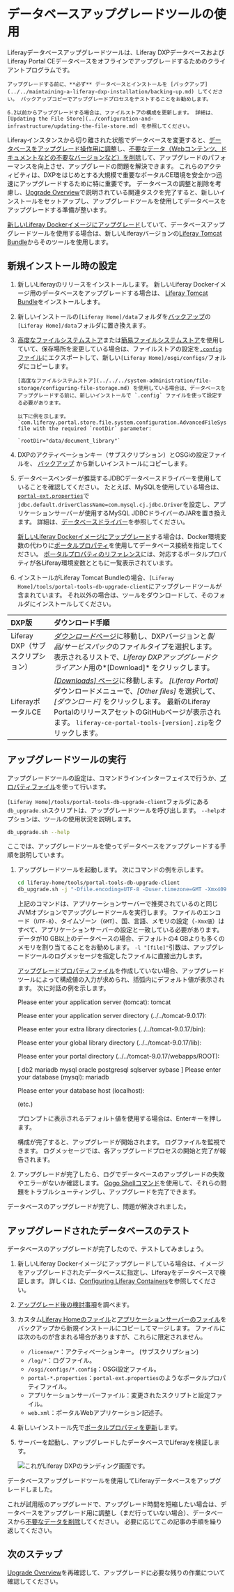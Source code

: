 # データベースアップグレードツールの使用

Liferayデータベースアップグレードツールは、Liferay DXPデータベースおよびLiferay Portal CEデータベースをオフラインでアップグレードするためのクライアントプログラムです。

```{important}
アップグレードする前に、**必ず** データベースとインストールを [バックアップ](../../maintaining-a-liferay-dxp-installation/backing-up.md) してください。 バックアップコピーでアップグレードプロセスをテストすることをお勧めします。
```

```{important}
6.2以前からアップグレードする場合は、ファイルストアの構成を更新します。 詳細は、 [Updating the File Store](../configuration-and-infrastructure/updating-the-file-store.md) を参照してください。
```

Liferayインスタンスから切り離された状態でデータベースを変更すると、[データベースをアップグレード操作用に調整](../upgrade-stability-and-performance/database-tuning-for-upgrades.md)し、[不要なデータ（Webコンテンツ、ドキュメントなどの不要なバージョンなど）を削除](../upgrade-stability-and-performance/database-tuning-for-upgrades.md)して、アップグレードのパフォーマンスを向上させ、アップグレードの問題を解決できます。  これらのアクティビティは、DXPをはじめとする大規模で重要なポータルCE環境を安全かつ迅速にアップグレードするために特に重要です。 データベースの調整と削除を考慮し、[Upgrade Overview](./upgrade-overview.md)で説明されている関連タスクを完了すると、新しいインストールをセットアップし、アップグレードツールを使用してデータベースをアップグレードする準備が整います。

[新しいLiferay Dockerイメージにアップグレード](../../installing-liferay/using-liferay-docker-images/upgrading-to-a-new-docker-image.md)していて、データベースアップグレードツールを使用する場合は、新しいLiferayバージョンの[Liferay Tomcat Bundle](../../installing-liferay/installing-a-liferay-tomcat-bundle.md)からそのツールを使用します。

## 新規インストール時の設定

1.  新しいLiferayのリリースをインストールします。 新しいLiferay Dockerイメージ用のデータベースをアップグレードする場合は、 [Liferay Tomcat Bundle](../../installing-liferay/installing-a-liferay-tomcat-bundle.md)をインストールします。

2.  新しいインストールの`[Liferay Home]/data`フォルダを[バックアップ](../../maintaining-a-liferay-dxp-installation/backing-up.md)の`[Liferay Home]/data`フォルダに置き換えます。

3.  [高度なファイルシステムストア](../../../system-administration/file-storage/configuring-file-storage.md)または[簡易ファイルシステムストア](../../../system-administration/file-storage/other-file-store-types/simple-file-system-store.md)を使用していて、保存場所を変更している場合は、ファイルストアの設定を[`.config`ファイル](../../../system-administration/configuring-liferay/configuration-files-and-factories/using-configuration-files.md#creating-configuration-files)にエクスポートして、新しい`[Liferay Home]/osgi/configs/`フォルダにコピーします。

    ```{important}
    [高度なファイルシステムストア](../../../system-administration/file-storage/configuring-file-storage.md) を使用している場合は、データベースをアップグレードする前に、新しいインストールで `.config` ファイルを使って設定する必要があります。

    以下に例を示します。`com.liferay.portal.store.file.system.configuration.AdvancedFileSystemStoreConfiguration.config` file with the required `rootDir` parameter:

    `rootDir="data/document_library"`
    ```

4.  DXPのアクティベーションキー（サブスクリプション）とOSGiの設定ファイルを、 [バックアップ](../../maintaining-a-liferay-dxp-installation/backing-up.md#liferay-home) から新しいインストールにコピーします。

5.  データベースベンダーが推奨するJDBCデータベースドライバーを使用していることを確認してください。 たとえば、MySQLを使用している場合は、[`portal-ext.properties`](../../reference/portal-properties.md)で`jdbc.default.driverClassName=com.mysql.cj.jdbc.Driver`を設定し、アプリケーションサーバーが使用するMySQL JDBCドライバーのJARを置き換えます。 詳細は、[データベースドライバー](../configuration-and-infrastructure/migrating-configurations-and-properties.md#database-drivers)を参照してください。

    [新しいLiferay Dockerイメージにアップグレード](../../installing-liferay/using-liferay-docker-images/upgrading-to-a-new-docker-image.md)する場合は、Docker環境変数の代わりに[ポータルプロパティ](../../reference/portal-properties.md)を使用してデータベース接続を指定してください。 [ポータルプロパティのリファレンス](https://docs.liferay.com/dxp/portal/7.3-latest/propertiesdoc/portal.properties.html)には、対応するポータルプロパティが各Liferay環境変数とともに一覧表示されています。

6.  インストールがLiferay Tomcat Bundleの場合、`[Liferay Home]/tools/portal-tools-db-upgrade-client`にアップグレードツールが含まれています。 それ以外の場合は、ツールをダウンロードして、そのフォルダにインストールしてください。

| DXP版                   | ダウンロード手順                                                                                                                                                                                                                                    |
|:---------------------- |:------------------------------------------------------------------------------------------------------------------------------------------------------------------------------------------------------------------------------------------- |
| Liferay DXP（サブスクリプション） | [*ダウンロード*ページ](https://customer.liferay.com/group/customer/downloads)に移動し、DXPバージョンと*製品/サービスパック*のファイルタイプを選択します。 表示されるリストで、*Liferay DXPアップグレードクライアント*用の*[Download]* をクリックします。                                                                   |
| LiferayポータルCE          | [*[Downloads]* ページ](https://www.liferay.com/downloads-community)に移動します。 *[Liferay Portal]* ダウンロードメニューで、*[Other files]* を選択して、*[ダウンロード]* をクリックします。 最新のLiferay PortalのリリースアセットのGitHubページが表示されます。 `liferay-ce-portal-tools-[version].zip`をクリックします。 |

## アップグレードツールの実行

アップグレードツールの設定は、コマンドラインインターフェイスで行うか、[プロパティファイル](../reference/database-upgrade-tool-reference.md#manual-configuration)を使って行います。

`[Liferay Home]/tools/portal-tools-db-upgrade-client`フォルダにある`db_upgrade.sh`スクリプトは、アップグレードツールを呼び出します。 `--help`オプションは、ツールの使用状況を説明します。

``` bash
db_upgrade.sh --help
```

ここでは、アップグレードツールを使ってデータベースをアップグレードする手順を説明しています。

1.  アップグレードツールを起動します。 次にコマンドの例を示します。

    ``` bash
    cd liferay-home/tools/portal-tools-db-upgrade-client
    db_upgrade.sh -j "-Dfile.encoding=UTF-8 -Duser.timezone=GMT -Xmx4096m" -l "output.log"
    ```

    上記のコマンドは、アプリケーションサーバーで推奨されているのと同じJVMオプションでアップグレードツールを実行します。 ファイルのエンコード（`UTF-8`）、タイムゾーン（`GMT`）、国、言語、メモリの設定（`-Xmx値`）はすべて、アプリケーションサーバーの設定と一致している必要があります。 データが10 GB以上のデータベースの場合、デフォルトの4 GBよりも多くのメモリを割り当てることをお勧めします。 `-l "[file]"`引数は、アップグレードツールのログメッセージを指定したファイルに直接出力します。

    [アップグレードプロパティファイル](../reference/database-upgrade-tool-reference.md#manual-configuration)を作成していない場合、アップグレードツールによって構成値の入力が求められ、括弧内にデフォルト値が表示されます。 次に対話の例を示します。

     Please enter your application server (tomcat):
     tomcat
    
     Please enter your application server directory (../../tomcat-9.0.17):
    
     Please enter your extra library directories (../../tomcat-9.0.17/bin):
    
     Please enter your global library directory (../../tomcat-9.0.17/lib):
    
     Please enter your portal directory (../../tomcat-9.0.17/webapps/ROOT):
    
     [ db2 mariadb mysql oracle postgresql sqlserver sybase ]
     Please enter your database (mysql):
     mariadb
    
     Please enter your database host (localhost):
    
     (etc.)

    プロンプトに表示されるデフォルト値を使用する場合は、Enterキーを押します。

    構成が完了すると、アップグレードが開始されます。 ログファイルを監視できます。 ログメッセージでは、各アップグレードプロセスの開始と完了が報告されます。

2.  アップグレードが完了したら、ログでデータベースのアップグレードの失敗やエラーがないか確認します。 [Gogo Shellコマンド](../upgrade-stability-and-performance/upgrading-modules-using-gogo-shell.md)を使用して、それらの問題をトラブルシューティングし、アップグレードを完了できます。

データベースのアップグレードが完了し、問題が解決されました。

## アップグレードされたデータベースのテスト

データベースのアップグレードが完了したので、テストしてみましょう。

1.  新しいLiferay Dockerイメージにアップグレードしている場合は、イメージをアップグレードされたデータベースに指定し、Liferayをデータベースで検証します。 詳しくは、[Configuring Liferay Containers](../../installing-liferay/using-liferay-docker-images/configuring-containers.md)を参照してください。

2.  [アップグレード後の検討事項](./post-upgrade-considerations.md)を調べます。

3.  カスタム[Liferay Homeのファイル](../../maintaining-a-liferay-dxp-installation/backing-up.md#liferay-home)と[アプリケーションサーバーのファイル](../../maintaining-a-liferay-dxp-installation/backing-up.md#application-server)をバックアップから新規インストールにコピーしてマージします。 ファイルには次のものが含まれる場合がありますが、これらに限定されません。

      - `/license/*`：アクティベーションキー。 (サブスクリプション)
      - `/log/*`：ログファイル。
      - `/osgi/configs/*.config`：OSGi設定ファイル。
      - `portal-*.properties`：`portal-ext.properties`のようなポータルプロパティファイル。
      - アプリケーションサーバーファイル：変更されたスクリプトと設定ファイル。
      - `web.xml`：ポータルWebアプリケーション記述子。

4.  新しいインストール先で[ポータルプロパティを更新](../configuration-and-infrastructure/migrating-configurations-and-properties.md#migrating-portal-properties)します。

5.  サーバーを起動し、アップグレードしたデータベースでLiferayを検証します。

    ![これがLiferay DXPのランディング画面です。](./using-the-database-upgrade-tool/images/01.png)

データベースアップグレードツールを使用してLiferayデータベースをアップグレードしました。

これが試用版のアップグレードで、アップグレード時間を短縮したい場合は、データベースをアップグレード用に調整し（まだ行っていない場合）、データベースから[不要なデータを削除](../upgrade-stability-and-performance/database-pruning-for-faster-upgrades.md)してください。 必要に応じてこの記事の手順を繰り返してください。

## 次のステップ

[Upgrade Overview](./upgrade-overview.md)を再確認して、アップグレードに必要な残りの作業について確認してください。
